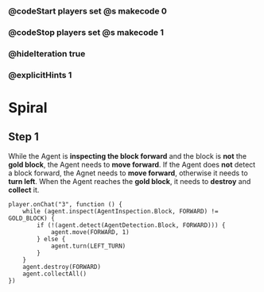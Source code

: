 ### @codeStart players set @s makecode 0
### @codeStop players set @s makecode 1

### @hideIteration true 
### @explicitHints 1


# Spiral

## Step 1
While the Agent is **inspecting the block forward** and the block is **not** the **gold block**, the Agent needs to **move forward**. If the Agent does **not** detect a block forward, the Agnet needs to **move forward**, otherwise it needs to **turn left**. When the Agent reaches the **gold block**, it needs to **destroy** and **collect** it. 



```ghost
player.onChat("3", function () {
    while (agent.inspect(AgentInspection.Block, FORWARD) != GOLD_BLOCK) {
        if (!(agent.detect(AgentDetection.Block, FORWARD))) {
            agent.move(FORWARD, 1)
        } else {
            agent.turn(LEFT_TURN)
        }
    }
    agent.destroy(FORWARD)
    agent.collectAll()
})
```

